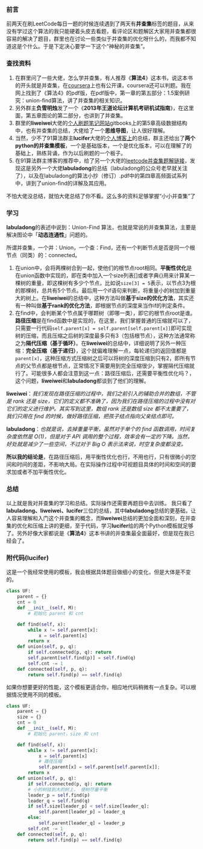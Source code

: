 
### 前言

前两天在刷LeetCode每日一题的时候连续遇到了两天有**并查集**标签的题目，从来没有学过这个算法的我只能硬着头皮去看题，看评论区和题解区大家用并查集都很容易的解决了题目，群里也在讨论一些类似于并查集的优化呀什么的，而我都不知道这是个什么。于是下定决心要学一下这个“神秘的并查集”。


### 查找资料

1. 在群里问了一些大佬，怎么学并查集，有人推荐《**算法4**》这本书，说这本书的开头就是并查集，在[coursera](https://www.coursera.org/)上也有公开课，coursera还可以判题。我在网上找到了《算法4》的pdf版，在pdf版中，第一章的第五部分：1.5案例研究：union-ﬁnd算法，讲了并查集的相关知识。
2. 另外群主**负雪明烛**发了一个《**2013年王道论坛计算机考研机试指南**》，在这里面，第五章图论的第二部分，也讲到了并查集。
3. 群里的**liweiwei**大佬的[个人刷题笔记网站](https://liweiwei1419.gitbooks.io/)gitbooks上的第5章高级数据结构中，也有并查集的总结，大佬给了一个**思维导图**，让人很好理解。
4. 当然，少不了91算法群主**lucifer**大佬的[个人博客上](https://lucifer.ren/blog/2020/02/20/union-find/)的总结，群主还给出了**两个python的并查集模板**，一个是基础版本，一个是优化版本，可以在理解了的基础上，熟练背诵，作为以后刷题的一个板子。
5. 在91算法群主博客的推荐中，给了另一个大佬的[leetcode并查集题解链接](https://leetcode-cn.com/problems/friend-circles/solution/union-find-suan-fa-xiang-jie-by-labuladong/)，发现这是另外一个大佬**labuladong**的总结（labuladong的公众号老早就关注了），以及在labuladong的算法小抄（修订）.pdf中的第四章高频面试系列中，讲到了union-ﬁnd的详解及其应用。

不怕大佬没总结，就怕大佬总结了你不看。这么多的资料足够掌握“小小并查集”了

### 学习

**labuladong**的表述中说到：Union-Find 算法，也就是常说的并查集算法，主要是解决图论中「**动态连通性**」问题的。

所谓并查集，一个并：Union，一个查：Find，还有一个判断节点是否是同一个根节点（同类）的：connected。

1. 在union中，会将两棵树合到一起，使他们的根节点root相同。**平衡性优化**是在union函数中实现的，即在类中加入一个size列表[]或者字典{}用来计算某一棵树的重量，即这棵树有多少个节点，比如说`size[3] = 5`表示，以节点3为根的那棵树，总共有5个节点。最后用一个if语句来判断，将重量小的树加到重量大的树上。在**liweiwei**的总结中，这种方法叫做**基于size的优化方法**，其实还有一种叫做**基于rank的优化方法**，即根据节点的深度来当作if的判定条件。
2. 在find中，会判断某个节点属于哪颗树（即哪一类），即它的根节点root是谁。**路径压缩**是在find函数中是实现的，在这里，我们掌握普通的压缩就可以了，只需要一行代码`self.parent[x] = self.parent[self.parent[x]]`即可实现树的压缩，而且压缩之后树的深度最多只有3（包括根节点），这种方法通常称之为**隔代压缩（基于循环）**。在**liweiwei**的总结中，详细说明了另外一种压缩：**完全压缩（基于递归）**，这个就偏难理解一点，每轮递归的返回值都是`parent[x]`，这种压缩方式压缩树之后可以将树的深度压缩到只有2，即所有节点的父节点都是根节点，正常情况下需要用到完全压缩很少，掌握隔代压缩就行了。可能很多人都会注意到这一点：路径压缩后，还需要平衡性优化吗？，这个问题，**liweiwei**和**labuladong**都谈到了他们的理解。

**liweiwei**：*我们发现在路径压缩的过程中，我们之前引入的辅助合并的数组，不管是 rank 还是 size，它们的定义都不准确了，因为我们在路径压缩的过程中没有对它们的定义进行维护。其实写到这里，数组 rank 还是数组 size 都不太重要了，我们只用在 find 的时候，做好路径压缩，把孩子结点指向父亲结点即可。*

**labuladong**：*也就是说，去掉重量平衡，虽然对于单个的 find 函数调用，时间复杂度依然是 O(1)，但是对于 API 调用的整个过程，效率会有一定的下降。当然，好处就是减少了一些空间，不过对于 Big O 表示法来说，时空复杂度都没变。*

**所以我的结论是**，在路径压缩后，用平衡性优化也行，不用也行，只有很微小的空间和时间的差距，不影响大局。在实际操作过程中可视题目具体的时间和空间的要求加或者不加平衡性优化。

### 总结
以上就是我对并查集的学习和总结。实际操作还需要再题目中去训练。
我只看了**labuladong、liweiwei、lucifer**三位的总结，其中**labuladong**总结的更基础，让人容易理解和入门这个并查集的概念，而**liweiwei**总结的更加全面和深刻，在并查集的优化和压缩上讲的更细，至于代码，学习**lucifer**给的两个Python模板就足够了。另外好像大家都说是《**算法4**》这本书讲的并查集最全面最好，但是现在我已经会了。

### 附代码(lucifer)
这是一个我经常使用的模板，我会根据具体题目做细小的变化，但是大体是不变的。
```python
class UF:
    parent = {}
    cnt = 0
    def __init__(self, M):
        # 初始化 parent 和 cnt

    def find(self, x):
        while x != self.parent[x]:
            x = self.parent[x]
        return x
    def union(self, p, q):
        if self.connected(p, q): return
        self.parent[self.find(p)] = self.find(q)
        self.cnt -= 1
    def connected(self, p, q):
        return self.find(p) == self.find(q)
```
如果你想要更好的性能，这个模板更适合你，相应地代码稍微有一点复杂。可以根据情况使用不同的模板。
```python
class UF:
    parent = {}
    size = {}
    cnt = 0
    def __init__(self, M):
        # 初始化 parent，size 和 cnt

    def find(self, x):
        while x != self.parent[x]:
            x = self.parent[x]
            # 路径压缩
            self.parent[x] = self.parent[self.parent[x]];
        return x
    def union(self, p, q):
        if self.connected(p, q): return
        # 小的树挂到大的树上， 使树尽量平衡
        leader_p = self.find(p)
        leader_q = self.find(q)
        if self.size[leader_p] < self.size[leader_q]:
            self.parent[leader_p] = leader_q
        else:
            self.parent[leader_q] = leader_p
        self.cnt -= 1
    def connected(self, p, q):
        return self.find(p) == self.find(q)
```

